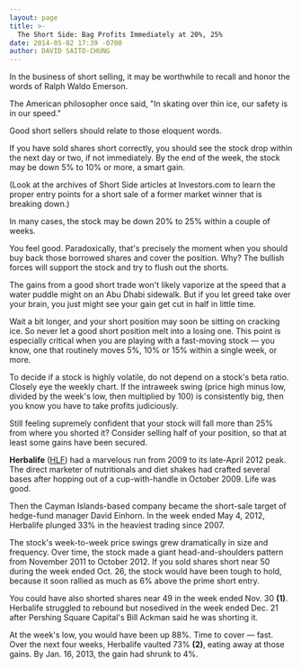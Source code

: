 ```yaml
---
layout: page
title: >-
  The Short Side: Bag Profits Immediately at 20%, 25%
date: 2014-05-02 17:39 -0700
author: DAVID SAITO-CHUNG
---
```





In the business of short selling, it may be worthwhile to recall and honor the words of Ralph Waldo Emerson.


The American philosopher once said, "In skating over thin ice, our safety is in our speed."


Good short sellers should relate to those eloquent words.


If you have sold shares short correctly, you should see the stock drop within the next day or two, if not immediately. By the end of the week, the stock may be down 5% to 10% or more, a smart gain.


(Look at the archives of Short Side articles at Investors.com to learn the proper entry points for a short sale of a former market winner that is breaking down.)


In many cases, the stock may be down 20% to 25% within a couple of weeks.


You feel good. Paradoxically, that's precisely the moment when you should buy back those borrowed shares and cover the position. Why? The bullish forces will support the stock and try to flush out the shorts.


The gains from a good short trade won't likely vaporize at the speed that a water puddle might on an Abu Dhabi sidewalk. But if you let greed take over your brain, you just might see your gain get cut in half in little time.


Wait a bit longer, and your short position may soon be sitting on cracking ice. So never let a good short position melt into a losing one. This point is especially critical when you are playing with a fast-moving stock — you know, one that routinely moves 5%, 10% or 15% within a single week, or more.


To decide if a stock is highly volatile, do not depend on a stock's beta ratio. Closely eye the weekly chart. If the intraweek swing (price high minus low, divided by the week's low, then multiplied by 100) is consistently big, then you know you have to take profits judiciously.


Still feeling supremely confident that your stock will fall more than 25% from where you shorted it? Consider selling half of your position, so that at least some gains have been secured.


**Herbalife** ([HLF](https://research.investors.com/quote.aspx?symbol=HLF)) had a marvelous run from 2009 to its late-April 2012 peak. The direct marketer of nutritionals and diet shakes had crafted several bases after hopping out of a cup-with-handle in October 2009. Life was good.


Then the Cayman Islands-based company became the short-sale target of hedge-fund manager David Einhorn. In the week ended May 4, 2012, Herbalife plunged 33% in the heaviest trading since 2007.


The stock's week-to-week price swings grew dramatically in size and frequency. Over time, the stock made a giant head-and-shoulders pattern from November 2011 to October 2012. If you sold shares short near 50 during the week ended Oct. 26, the stock would have been tough to hold, because it soon rallied as much as 6% above the prime short entry.


You could have also shorted shares near 49 in the week ended Nov. 30 **(1)**. Herbalife struggled to rebound but nosedived in the week ended Dec. 21 after Pershing Square Capital's Bill Ackman said he was shorting it.


At the week's low, you would have been up 88%. Time to cover — fast. Over the next four weeks, Herbalife vaulted 73% **(2)**, eating away at those gains. By Jan. 16, 2013, the gain had shrunk to 4%.




